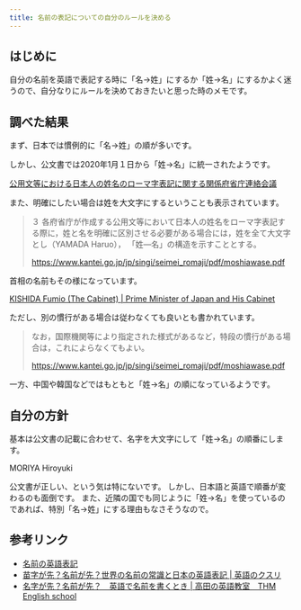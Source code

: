 ```yaml
---
title: 名前の表記についての自分のルールを決める
---
```


## はじめに

自分の名前を英語で表記する時に「名→姓」にするか「姓→名」にするかよく迷うので、自分なりにルールを決めておきたいと思った時のメモです。


## 調べた結果

まず、日本では慣例的に「名→姓」の順が多いです。

しかし、公文書では2020年1月１日から「姓→名」に統一されたようです。

[公用文等における日本人の姓名のローマ字表記に関する関係府省庁連絡会議](https://www.kantei.go.jp/jp/singi/seimei_romaji/index.html)

また、明確にしたい場合は姓を大文字にするということも表示されています。

> ３ 各府省庁が作成する公用文等において日本人の姓名をローマ字表記する際に，姓と名を明確に区別させる必要がある場合には，姓を全て大文字とし（YAMADA Haruo）， 「姓―名」の構造を示すこととする。
> 
> https://www.kantei.go.jp/jp/singi/seimei_romaji/pdf/moshiawase.pdf

首相の名前もその様になっています。

[KISHIDA Fumio (The Cabinet) | Prime Minister of Japan and His Cabinet](https://japan.kantei.go.jp/101_kishida/meibo/daijin/kishida_e.html)

ただし、別の慣行がある場合は従わなくても良いとも書かれています。

> なお，国際機関等により指定された様式があるなど，特段の慣行がある場合は，これによらなくてもよい。
>
> https://www.kantei.go.jp/jp/singi/seimei_romaji/pdf/moshiawase.pdf

一方、中国や韓国などではもともと「姓→名」の順になっているようです。


## 自分の方針

基本は公文書の記載に合わせて、名字を大文字にして「姓→名」の順番にします。

MORIYA Hiroyuki

公文書が正しい、という気は特にないです。
しかし、日本語と英語で順番が変わるのも面倒です。
また、近隣の国でも同じように「姓→名」を使っているのであれば、特別「名→姓」にする理由もなさそうなので。


## 参考リンク

- [名前の英語表記](https://we-j.jp/blog/new-japanese-name-order/)
- [苗字が先？名前が先？世界の名前の常識と日本の英語表記 | 英語のクスリ](https://akkypress.com/howtostudy/names/)
- [名字が先？名前が先？　英語で名前を書くとき | 高田の英語教室　THM English school](https://thm-english.com/dairy/diary-10/)
